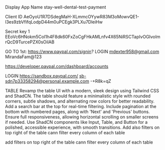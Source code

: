 Display App Name
stay-well-dental-test-payment

Client ID
AeOyoU1R7DSdegMaH-XLmmcOYywR83M3oMowvQE1-l3es9zbVfifqLodpD44m0uPCEgk3PLXu7DleiHw

Secret key 1
EEoVc6HNokm5Col1h4F8dk60FxZoCgFHkAMLnfv4X65NiRSCTapIvOGIvoImrQcD9TurcePZX0sOilAB

GO TO
1st: https://www.paypal.com/signin?
LOGIN
mdexter958@gmail.com
MirandaFam@123

https://developer.paypal.com/dashboard/accounts

LOGIN
https://sandbox.paypal.com/
sb-sdn7p33358294@personal.example.com
-+R8k=qZ

TABLE
Revamp the table UI with a modern, sleek design using Tailwind CSS and ShadCN. The table should feature a minimalistic style with rounded corners, subtle shadows, and alternating row colors for better readability. Add a search bar at the top for real-time filtering. Include pagination at the bottom with numbered pages, along with 'Next' and 'Previous' buttons. Ensure full responsiveness, allowing horizontal scrolling on smaller screens if needed. Use ShadCN components like Input, Table, and Button for a polished, accessible experience, with smooth transitions. Add also filters on top right of the table cann filter every column of each table

add filters on top right of the table cann filter every column of each table
